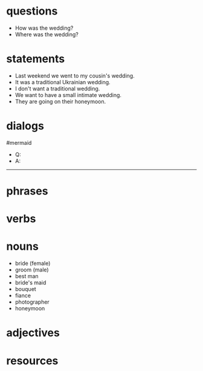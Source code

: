 # questions
- How was the wedding?
- Where was the wedding?

# statements

- Last weekend we went to my cousin's wedding.
- It was a traditional Ukrainian wedding.
- I don't want a traditional wedding.
- We want to have a small intimate wedding.
- They are going on their honeymoon.




# dialogs
#mermaid 

- Q:
- A:

---

# phrases

# verbs



# nouns
- bride (female)
- groom (male)
- best man
- bride's maid
- bouquet
- fiance
- photographer
- honeymoon




# adjectives

# resources

